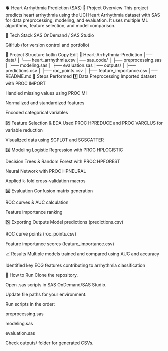 🫀 Heart Arrhythmia Prediction (SAS)
📌 Project Overview
This project predicts heart arrhythmia using the UCI Heart Arrhythmia dataset with SAS for data preprocessing, modeling, and evaluation. It uses multiple ML algorithms, feature selection, and model comparison.

🔧 Tech Stack
SAS OnDemand / SAS Studio

GitHub (for version control and portfolio)

📂 Project Structure
kotlin
Copy
Edit
📁 Heart-Arrhythmia-Prediction
│── data/
│   └── heart_arrhythmia.csv
│── sas_code/
│   ├── preprocessing.sas
│   ├── modeling.sas
│   ├── evaluation.sas
│── outputs/
│   ├── predictions.csv
│   ├── roc_points.csv
│   ├── feature_importance.csv
│── README.md
🚀 Steps Performed
1️⃣ Data Preprocessing
Imported dataset with PROC IMPORT

Handled missing values using PROC MI

Normalized and standardized features

Encoded categorical variables

2️⃣ Feature Selection & EDA
Used PROC HPREDUCE and PROC VARCLUS for variable reduction

Visualized data using SGPLOT and SGSCATTER

3️⃣ Modeling
Logistic Regression with PROC HPLOGISTIC

Decision Trees & Random Forest with PROC HPFOREST

Neural Network with PROC HPNEURAL

Applied k-fold cross-validation macros

4️⃣ Evaluation
Confusion matrix generation

ROC curves & AUC calculation

Feature importance ranking

5️⃣ Exporting Outputs
Model predictions (predictions.csv)

ROC curve points (roc_points.csv)

Feature importance scores (feature_importance.csv)

📈 Results
Multiple models trained and compared using AUC and accuracy

Identified key ECG features contributing to arrhythmia classification

📌 How to Run
Clone the repository.

Open .sas scripts in SAS OnDemand/SAS Studio.

Update file paths for your environment.

Run scripts in the order:

preprocessing.sas

modeling.sas

evaluation.sas

Check outputs/ folder for generated CSVs.

